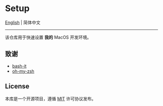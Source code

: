 # Setup

[English](README.md) | 简体中文

---

该仓库用于快速设置 **我的** MacOS 开发环境。

## 致谢

+ [bash-it](https://github.com/Bash-it/bash-it)
+ [oh-my-zsh](https://github.com/ohmyzsh/ohmyzsh)

## License

本库是一个开源项目，遵循 [MIT](LICENSE) 许可协议发布。
